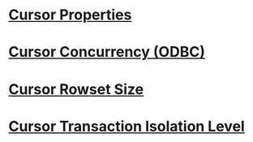 # [Cursor Properties](cursor-properties.md)
# [Cursor Concurrency (ODBC)](cursor-concurrency-odbc.md)
# [Cursor Rowset Size](cursor-rowset-size.md)
# [Cursor Transaction Isolation Level](cursor-transaction-isolation-level.md)
